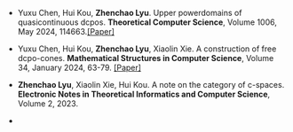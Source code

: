 - Yuxu Chen, Hui Kou, <strong>Zhenchao Lyu</strong>. Upper powerdomains of quasicontinuous dcpos. <strong>Theoretical Computer Science</strong>, Volume 1006, May 2024, 114663.[[Paper]](https://doi.org/10.1016/j.tcs.2024.114663)


- Yuxu Chen, Hui Kou, <strong>Zhenchao Lyu</strong>, Xiaolin Xie. A construction of free dcpo-cones. <strong>Mathematical Structures in Computer Science</strong>,
Volume 34, January 2024, 63-79. [[Paper]](https://doi.org/10.1017/S0960129523000427)

- <strong>Zhenchao Lyu</strong>, Xiaolin Xie, Hui Kou. A note on the category of c-spaces. 
<strong>Electronic Notes in Theoretical Informatics and Computer Science</strong>, Volume 2, 2023.

- 

